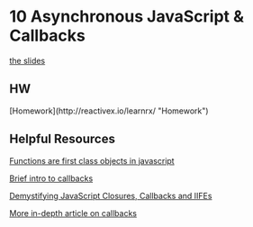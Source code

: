 <h1>10 Asynchronous JavaScript & Callbacks</h1>

[the slides](https://joncancode.github.io/general_assembly_javascript_2019/10/index.html "slides")

<h2>HW</h2>
[Homework](http://reactivex.io/learnrx/ "Homework")

<h2>Helpful Resources</h2>

[Functions are first class objects in javascript](http://helephant.com/2008/08/19/functions-are-first-class-objects-in-javascript/ "Functions are first class objects in javascript")

[Brief intro to callbacks](https://www.impressivewebs.com/callback-functions-javascript/ "Brief intro to callbacks")

[Demystifying JavaScript Closures, Callbacks and IIFEs](https://www.sitepoint.com/demystifying-javascript-closures-callbacks-iifes/ "Demystifying JavaScript Closures, Callbacks and IIFEs")

[More in-depth article on callbacks](http://javascriptissexy.com/understand-javascript-callback-functions-and-use-them/ "More in-depth article on callbacks")



